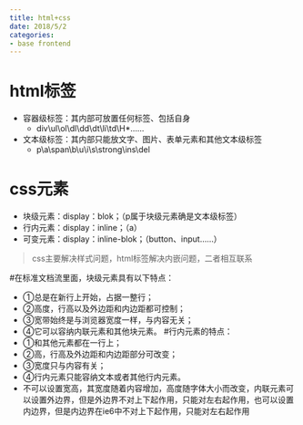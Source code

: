 ```yaml
---
title: html+css
date: 2018/5/2
categories: 
- base frontend
---
```

# html标签
+ 容器级标签：其内部可放置任何标签、包括自身
    + div\ul\ol\dl\dd\dt\li\td\H*……
+ 文本级标签：其内部只能放文字、图片、表单元素和其他文本级标签
    + p\a\span\b\u\i\s\strong\ins\del

# css元素
+ 块级元素：display：blok；（p属于块级元素确是文本级标签）
+ 行内元素：display：inline；（a）
+ 可变元素：display：inline-blok；（button、input……）

> css主要解决样式问题，html标签解决内嵌问题，二者相互联系

#在标准文档流里面，块级元素具有以下特点：
+ ①总是在新行上开始，占据一整行；
+ ②高度，行高以及外边距和内边距都可控制；
+ ③宽带始终是与浏览器宽度一样，与内容无关；
+ ④它可以容纳内联元素和其他块元素。
#行内元素的特点：
+ ①和其他元素都在一行上；
+ ②高，行高及外边距和内边距部分可改变；
+ ③宽度只与内容有关；
+ ④行内元素只能容纳文本或者其他行内元素。
+ 不可以设置宽高，其宽度随着内容增加，高度随字体大小而改变，内联元素可以设置外边界，但是外边界不对上下起作用，只能对左右起作用，也可以设置内边界，但是内边界在ie6中不对上下起作用，只能对左右起作用
